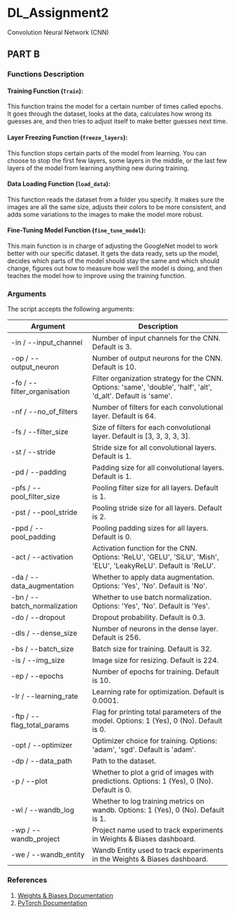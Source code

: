 # DL_Assignment2

Convolution Neural Network (CNN)

## PART B

### Functions Description

#### Training Function (`Train`):

This function trains the model for a certain number of times called epochs. It goes through the dataset, looks at the data, calculates how wrong its guesses are, and then tries to adjust itself to make better guesses next time.

#### Layer Freezing Function (`freeze_layers`):

This function stops certain parts of the model from learning. You can choose to stop the first few layers, some layers in the middle, or the last few layers of the model from learning anything new during training.

#### Data Loading Function (`load_data`):

This function reads the dataset from a folder you specify. It makes sure the images are all the same size, adjusts their colors to be more consistent, and adds some variations to the images to make the model more robust.

#### Fine-Tuning Model Function (`fine_tune_model`):

This main function is in charge of adjusting the GoogleNet model to work better with our specific dataset. It gets the data ready, sets up the model, decides which parts of the model should stay the same and which should change, figures out how to measure how well the model is doing, and then teaches the model how to improve using the training function.

### Arguments

The script accepts the following arguments:

| Argument                    | Description                                                                                                      |
| --------------------------- | ---------------------------------------------------------------------------------------------------------------- |
| -in / --input_channel       | Number of input channels for the CNN. Default is 3.                                                              |
| -op / --output_neuron       | Number of output neurons for the CNN. Default is 10.                                                             |
| -fo / --filter_organisation | Filter organization strategy for the CNN. Options: 'same', 'double', 'half', 'alt', 'd_alt'. Default is 'same'.  |
| -nf / --no_of_filters       | Number of filters for each convolutional layer. Default is 64.                                                   |
| -fs / --filter_size         | Size of filters for each convolutional layer. Default is [3, 3, 3, 3, 3].                                        |
| -st / --stride              | Stride size for all convolutional layers. Default is 1.                                                          |
| -pd / --padding             | Padding size for all convolutional layers. Default is 1.                                                         |
| -pfs / --pool_filter_size   | Pooling filter size for all layers. Default is 1.                                                                |
| -pst / --pool_stride        | Pooling stride size for all layers. Default is 2.                                                                |
| -ppd / --pool_padding       | Pooling padding sizes for all layers. Default is 0.                                                              |
| -act / --activation         | Activation function for the CNN. Options: 'ReLU', 'GELU', 'SiLU', 'Mish', 'ELU', 'LeakyReLU'. Default is 'ReLU'. |
| -da / --data_augmentation   | Whether to apply data augmentation. Options: 'Yes', 'No'. Default is 'No'.                                       |
| -bn / --batch_normalization | Whether to use batch normalization. Options: 'Yes', 'No'. Default is 'Yes'.                                      |
| -do / --dropout             | Dropout probability. Default is 0.3.                                                                             |
| -dls / --dense_size         | Number of neurons in the dense layer. Default is 256.                                                            |
| -bs / --batch_size          | Batch size for training. Default is 32.                                                                          |
| -is / --img_size            | Image size for resizing. Default is 224.                                                                         |
| -ep / --epochs              | Number of epochs for training. Default is 10.                                                                    |
| -lr / --learning_rate       | Learning rate for optimization. Default is 0.0001.                                                               |
| -ftp / --flag_total_params  | Flag for printing total parameters of the model. Options: 1 (Yes), 0 (No). Default is 0.                         |
| -opt / --optimizer          | Optimizer choice for training. Options: 'adam', 'sgd'. Default is 'adam'.                                        |
| -dp / --data_path           | Path to the dataset.                                                                                             |
| -p / --plot                 | Whether to plot a grid of images with predictions. Options: 1 (Yes), 0 (No). Default is 0.                       |
| -wl / --wandb_log           | Whether to log training metrics on wandb. Options: 1 (Yes), 0 (No). Default is 1.                                |
| -wp / --wandb_project       | Project name used to track experiments in Weights & Biases dashboard.                                            |
| -we / --wandb_entity        | Wandb Entity used to track experiments in the Weights & Biases dashboard.                                        |


### References

1. [Weights & Biases Documentation](https://docs.wandb.ai/)
2. [PyTorch Documentation](https://pytorch.org/docs/stable/index.html)
